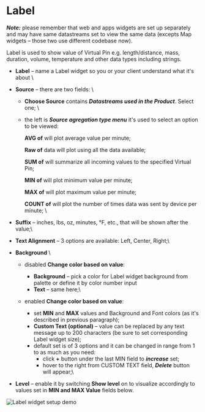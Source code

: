 # Label

_**Note:**_ please remember that web and apps widgets are set up separately and may have same datastreams set to view the same data (excepts Map widgets – those two use different codebase now).

Label is used to show value of Virtual Pin e.g. length/distance, mass, duration, volume, temperature and other data types including strings.

* **Label** – name a Label widget so you or your client understand what it's about    \

* **Source** – there are two fields:  \

  * **Choose Source** contains _**Datastreams used in the Product**_. Select one;  \

  *   the left is _**Source agregation type menu**_ it's used to select an option to be viewed:  

      **AVG of** will plot average value per minute;  

      **Raw of** data will plot using all the data available;  

      **SUM of** will summarize all incoming values to the specified Virtual Pin;  

      **MIN of** will plot minimum value per minute;  

      **MAX of** will plot maximum value per minute;  

      **COUNT of** will plot the number of times data was sent by device per minute;  \

* **Suffix** – inches, lbs, oz, minutes, °F, etc., that will be shown after the value;\

* **Text Alignment** – 3 options are available: Left, Center, Right;\

* **Background** \

  * disabled **Change color based on value**:
    * **Background** – pick a color for Label widget background from palette or define it by color number input
    * **Text** – same here;\

  * enabled **Change color based on value**:
    * set **MIN** and **MAX** values and Background and Font colors (as it's described in previous paragraph);
    * **Custom Text (optional)** – value can be replaced by any text message up to 200 characters (be sure to set corresponding Label widget size);
    * default set is of 3 options and it can be changed in range from 1 to as much as you need:
      * click **+** button under the last MIN field to _**increase**_ set;
      * hover to the right from CUSTOM TEXT field, _**Delete**_ button will appear;\

* **Level** – enable it by switching **Show level** on to visualize accordingly to values set in **MIN and MAX Value** fields below.

![Label widget setup demo](../../../.gitbook/assets/label_setup.gif)

